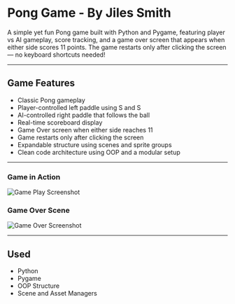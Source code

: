 # Pong Game - By Jiles Smith

A simple yet fun Pong game built with Python and Pygame, featuring player vs AI gameplay, score tracking, and a game over screen that appears when either side scores 11 points. The game restarts only after clicking the screen — no keyboard shortcuts needed!

---

## Game Features

- Classic Pong gameplay
- Player-controlled left paddle using S and S
- AI-controlled right paddle that follows the ball
- Real-time scoreboard display
- Game Over screen when either side reaches 11
- Game restarts only after clicking the screen
- Expandable structure using scenes and sprite groups
- Clean code architecture using OOP and a modular setup

---

### Game in Action
<!-- Add your screenshot here -->
![Game Play Screenshot](<insert-image-url-here>)

### Game Over Scene
<!-- Add your screenshot here -->
![Game Over Screenshot](<insert-image-url-here>)

---

##  Used

- Python
- Pygame
- OOP Structure
- Scene and Asset Managers


